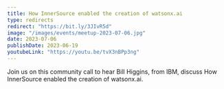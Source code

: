 ```yaml
---
title: How InnerSource enabled the creation of watsonx.ai
type: redirects
redirect: "https://bit.ly/3JIvR5d"
image: "/images/events/meetup-2023-07-06.jpg"
date: 2023-07-06
publishDate: 2023-06-19
youtubeLink: "https://youtu.be/tvX3nBPp3ng"
---
```


Join us on this community call to hear Bill Higgins, from IBM, discuss How InnerSource enabled the creation of watsonx.ai.

